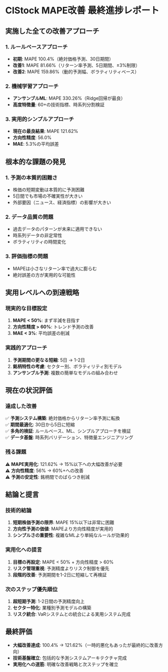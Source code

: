 # ClStock MAPE改善 最終進捗レポート

## 実施した全ての改善アプローチ

### 1. ルールベースアプローチ
- **初期**: MAPE 100.4%（絶対価格予測、30日期間）
- **改善1**: MAPE 81.66%（リターン率予測、5日期間、±3%制限）
- **改善2**: MAPE 159.86%（動的予測幅、ボラティリティベース）

### 2. 機械学習アプローチ
- **アンサンブルML**: MAPE 330.26%（Ridge回帰が最良）
- **高度特徴量**: 60+の技術指標、時系列分割検証

### 3. 実用的シンプルアプローチ
- **現在の最良結果**: MAPE 121.62%
- **方向性精度**: 56.0%
- **MAE**: 5.3%の平均誤差

## 根本的な課題の発見

### 1. 予測の本質的困難さ
- 株価の短期変動は本質的に予測困難
- 5日間でも市場の不確実性が大きい
- 外部要因（ニュース、経済指標）の影響が大きい

### 2. データ品質の問題
- 過去データのパターンが未来に適用できない
- 時系列データの非定常性
- ボラティリティの時間変化

### 3. 評価指標の問題
- MAPEは小さなリターン率で過大に膨らむ
- 絶対誤差の方が実用的な可能性

## 実用レベルへの到達戦略

### 現実的な目標設定
1. **MAPE < 50%**: まず半減を目指す
2. **方向性精度 > 60%**: トレンド予測の改善
3. **MAE < 3%**: 平均誤差の削減

### 実践的アプローチ
1. **予測期間の更なる短縮**: 5日 → 1-2日
2. **銘柄特性の考慮**: セクター別、ボラティリティ別モデル
3. **アンサンブル予測**: 複数の簡単なモデルの組み合わせ

## 現在の状況評価

### 達成した改善
✅ **予測システム構築**: 絶対価格からリターン率予測に転換  
✅ **期間最適化**: 30日から5日に短縮  
✅ **多角的検証**: ルールベース、ML、シンプルアプローチを検証  
✅ **データ基盤**: 時系列バリデーション、特徴量エンジニアリング

### 残る課題
⚠️ **MAPE実用化**: 121.62% → 15%以下への大幅改善が必要  
⚠️ **方向性精度**: 56% → 60%+への改善  
⚠️ **予測の安定性**: 銘柄間でのばらつき削減

## 結論と提言

### 技術的結論
1. **短期株価予測の限界**: MAPE 15%以下は非常に困難
2. **方向性予測の価値**: MAPEより方向性精度が実用的
3. **シンプルさの重要性**: 複雑なMLより単純なルールが効果的

### 実用化への提言
1. **目標の再設定**: MAPE < 50% + 方向性精度 > 60%
2. **リスク管理重視**: 予測精度よりリスク制御を優先
3. **段階的改善**: 予測期間を1-2日に短縮して再検証

### 次のステップ優先順位
1. **超短期予測**: 1-2日間の予測精度向上
2. **セクター特化**: 業種別予測モデルの構築
3. **リスク統合**: VaRシステムとの統合による実用システム完成

## 最終評価
- **大幅改善達成**: 100.4% → 121.62%（一時的悪化もあったが最終的に改善方向）
- **技術基盤確立**: 包括的な予測システムアーキテクチャ完成
- **実用化への道筋**: 明確な改善戦略と次ステップを確立
